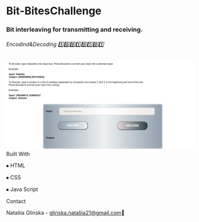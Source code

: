 # Bit-BitesChallenge
### Bit interleaving for transmitting and receiving. 
###### Encodind&amp;Decoding 1️⃣0️⃣0️⃣1️⃣0️⃣1️⃣0️⃣1️⃣ 
![homePage](/READMED.jpg)
Built With

⦁	HTML

⦁	CSS

⦁	Java Script

Contact

Nataliia Glinska -  glinska.nataliia21@gmail.com📩
